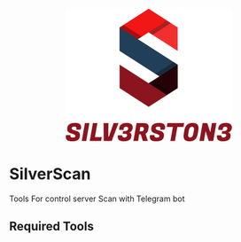 <div align="center">

<img src="https://raw.githubusercontent.com/silv3rst0n3/StoneEye/main/SILV3RST0N3_free-file.png" ></img>

</div>

# SilverScan
Tools For control server Scan with Telegram bot 


<h2>Required Tools</h2>
